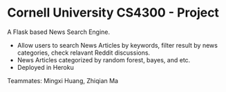 # Cornell University CS4300 - Project

A Flask based News Search Engine.
- Allow users to search News Articles by keywords, filter result by news categories, check relavant Reddit discussions.
- News Articles categorized by random forest, bayes, and etc.
- Deployed in Heroku

Teammates: Mingxi Huang, Zhiqian Ma
